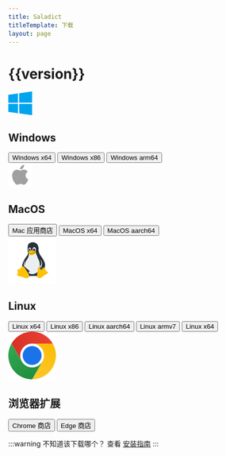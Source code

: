 ```yaml
---
title: Saladict
titleTemplate: 下载
layout: page
---
```


<script setup>
import { ref,computed } from 'vue'

const version = '3.0.5'

const download = (arch,ext)=>{
    if(ext === 'exe'){
        open(`https://github.com/allentown521/saladict/releases/download/${version}/saladict_${version}_${arch}-setup.exe`)
    }else if(ext === 'dmg'){
        open(`https://github.com/allentown521/saladict/releases/download/${version}/saladict_${version}_${arch}.dmg`)
    }else{
        open(`https://github.com/allentown521/saladict/releases/download/${version}/saladict_${version}_${arch}.${ext}`)
    }
}

const downloadExtension = (src)=>{
    open(src)
}
</script>

<h1 :class="$style.version">{{version}}</h1>

<div :class="$style.wrap">
    <div :class="$style.download">
        <div :class="$style.platform">
            <div :class="$style.platformHeader">
                <img src="/logo/windows.svg" :class="$style.platformIcon" alt="Windows" />
                <h2 :class="$style.platformTitle">Windows</h2>
            </div>
            <button :class="$style.button" @click="download('x64','exe')">
                Windows x64
                <Badge type="warning" text=".exe" />
            </button>
            <button :class="$style.button" @click="download('x86','exe')">
                Windows x86
                <Badge type="warning" text=".exe" />
            </button>
            <button :class="$style.button" @click="download('arm64','exe')">
                Windows arm64
                <Badge type="warning" text=".exe" />
            </button>
        </div>
        <div :class="$style.platform">
            <div :class="$style.platformHeader">
                <img src="/logo/apple.svg" :class="$style.platformIcon" alt="MacOS" />
                <h2 :class="$style.platformTitle">MacOS</h2>
            </div>
            <button :class="$style.button" @click="downloadExtension('https://apps.apple.com/app/6740262076')">
                Mac 应用商店
            </button>
            <button :class="$style.button" @click="download('x64','dmg')">
                MacOS x64
                <Badge type="warning" text=".dmg" />
            </button>
            <button :class="$style.button" @click="download('aarch64','dmg')">
                MacOS aarch64
                <Badge type="warning" text=".dmg" />
            </button>
        </div>
        <div :class="$style.platform">
            <div :class="$style.platformHeader">
                <img src="/logo/linux.svg" :class="$style.platformIcon" alt="Linux" />
                <h2 :class="$style.platformTitle">Linux</h2>
            </div>
            <button :class="$style.button" @click="download('amd64','deb')">
                Linux x64
                <Badge type="warning" text=".deb" />
            </button>
            <button :class="$style.button" @click="download('i386','deb')">
                Linux x86
                <Badge type="warning" text=".deb" />
            </button>
            <button :class="$style.button" @click="download('arm64','deb')">
                Linux aarch64
                <Badge type="warning" text=".deb" />
            </button>
            <button :class="$style.button" @click="download('armhf','deb')">
                Linux armv7
                <Badge type="warning" text=".deb" />
            </button>
            <button :class="$style.button" @click="download('amd64','AppImage')">
                Linux x64
                <Badge type="warning" text=".AppImage" />
            </button>
        </div>
        <div :class="$style.platform">
            <div :class="$style.platformHeader">
                <img src="/logo/chrome.svg" :class="$style.platformIcon" alt="Chrome" />
                <h2 :class="$style.platformTitle">浏览器扩展</h2>
            </div>
            <button :class="$style.button" @click="downloadExtension('https://chromewebstore.google.com/detail/kmmcnncdadfmbjkoloakclhfllocaeap')">
                Chrome 商店
            </button>
            <button :class="$style.button" @click="downloadExtension('https://microsoftedge.microsoft.com/addons/detail/nbjafifpcicckddoajdgbknjlkdjjpel')">
                Edge 商店
            </button>
        </div>
    </div>
</div>

<div :class="$style.warn">
    
:::warning 不知道该下载哪个？
查看 [安装指南](/docs/install)
:::

</div>

<style module>
.warn {
    width: 80%;
    margin: 0 auto;
    text-align: center;
}

.version {
    text-align: center;
    font-weight: bold;
    font-size: 40px;
    margin: 50px 0;
    color: #ffc131;
}

.wrap {
    display: flex;
    width: 100%;
    justify-content: center;
}

.download {
    display: grid;
    grid-template-columns: repeat(auto-fit, minmax(250px, 1fr));
    grid-column-gap: 20px;
    width: 80%;
}

.platform {
    display: flex;
    flex-direction: column;
    background-color: var(--vp-c-bg-soft);
    border: 2px solid var(--vp-c-divider);
    border-radius: 12px;
    padding: 24px;
    margin-bottom: 20px;
    position: relative;
    padding-top: 84px;
}

.platformHeader {
    position: absolute;
    top: 24px;
    left: 24px;
    right: 24px;
    display: flex;
    align-items: center;
    gap: 12px;
    padding-bottom: 16px;
    border-bottom: 2px solid var(--vp-c-divider);
    height: 48px;
}

.platformIcon {
    width: 48px;
    height: 48px;
}

.platformTitle {
    margin: 0;
    font-size: 24px;
    font-weight: 600;
    color: var(--vp-c-text-1);
    line-height: 48px;
}

.button {
    min-width: 250px;
    width: 100%;
    height: 50px;
    padding: 10px;
    margin-bottom: 20px;
    font-weight: bold;
    font-size: 20px;
    background-color: #288ae2;
    border-radius: 6px;
    border: none;
    color: white;
    cursor: pointer;
    display: flex;
    align-items: center;
    justify-content: center;
    gap: 8px;
    transition: all 0.2s ease;
}

.button:hover {
    background-color: #2076c3;
    transform: translateY(-1px);
}
</style>
